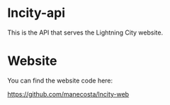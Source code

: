 # lncity-api

This is the API that serves the Lightning City website.

# Website

You can find the website code here:

https://github.com/manecosta/lncity-web
